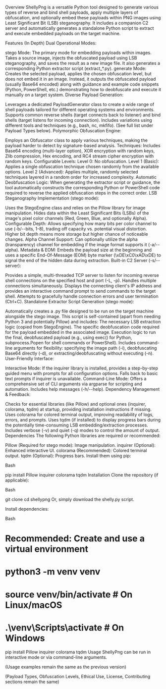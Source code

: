 Overview
ShellyPng is a versatile Python tool designed to generate various types of reverse and bind shell payloads, apply multiple layers of obfuscation, and optionally embed these payloads within PNG images using Least Significant Bit (LSB) steganography. It includes a companion C2 server and automatically generates a standalone Python script to extract and execute embedded payloads on the target machine.

Features (In Depth)
Dual Operational Modes:

stego Mode: The primary mode for embedding payloads within images. Takes a source image, injects the obfuscated payload using LSB steganography, and saves the result as a new image file. It also generates a corresponding Python extractor script (extract_*.py).
generate Mode: Creates the selected payload, applies the chosen obfuscation level, but does not embed it in an image. Instead, it outputs the obfuscated payload (usually Base64 encoded) along with guidance and example code snippets (Python, PowerShell, etc.) demonstrating how to deobfuscate and execute it manually on a target system.
Diverse Payload Generation:

Leverages a dedicated PayloadGenerator class to create a wide range of shell payloads tailored for different operating systems and environments.
Supports common reverse shells (target connects back to listener) and bind shells (target listens for incoming connection).
Includes variations using different tools and techniques (e.g., bash, nc, mkfifo). (See full list under Payload Types below).
Polymorphic Obfuscation Engine:

Employs an Obfuscator class to apply various techniques, making the payload harder to detect by signature-based analysis.
Techniques: Includes Base64 encoding (multi-layer option), XOR encryption with random keys, Zlib compression, Hex encoding, and RC4 stream cipher encryption with random keys.
Configurable Levels:
Level 0: No obfuscation.
Level 1 (Basic): Applies a single obfuscation technique chosen randomly from the available options.
Level 2 (Advanced): Applies multiple, randomly selected techniques layered in a random order for increased complexity.
Automatic Deobfuscation Logic: When generating the extractor script or guidance, the tool automatically constructs the corresponding Python or PowerShell code required to reverse the applied obfuscation steps in the correct order.
LSB Steganography Implementation (stego mode):

Uses the StegoEngine class and relies on the Pillow library for image manipulation.
Hides data within the Least Significant Bits (LSBs) of the image's pixel color channels (Red, Green, Blue, and optionally Alpha).
Configurable Depth: Allows specifying how many bits per color channel to use (-b/--bits, 1-8), trading off capacity vs. potential visual distortion. Higher bit depth means more storage but higher chance of noticeable changes.
Alpha Channel Support: Can optionally utilize the alpha (transparency) channel for embedding if the image format supports it (-a/--alpha).
Metadata & EOM: Embeds the payload size at the beginning and uses a specific End-Of-Message (EOM) byte marker (\xDE\xC0\xAD\xDE) to signal the end of the hidden data during extraction.
Built-in C2 Server (-s/--server):

Provides a simple, multi-threaded TCP server to listen for incoming reverse shell connections on the specified host and port (-L, -p).
Handles multiple connections simultaneously.
Displays the connecting client's IP address and provides an interactive command prompt to send commands to the target shell.
Attempts to gracefully handle connection errors and user termination (Ctrl+C).
Standalone Extractor Script Generation (stego mode):

Automatically creates a .py file designed to be run on the target machine alongside the stego image.
This script is self-contained (apart from needing Python 3 and potentially Pillow) and includes:
The necessary LSB extraction logic (copied from StegoEngine).
The specific deobfuscation code required for the payload embedded in the associated image.
Execution logic to run the final, deobfuscated payload (e.g., using exec() for Python, subprocess.Popen for shell commands or PowerShell).
Includes command-line arguments for flexibility: specifying the image path (-i), deobfuscating Base64 directly (-d), or extracting/deobfuscating without executing (-n).
User-Friendly Interface:

Interactive Mode: If the inquirer library is installed, provides a step-by-step guided menu with prompts for all configuration options. Falls back to basic text prompts if inquirer is unavailable.
Command-Line Mode: Offers a comprehensive set of CLI arguments via argparse for scripting and automation. Includes help messages (-h/--help).
Dependency Management & Feedback:

Checks for essential libraries (like Pillow) and optional ones (inquirer, colorama, tqdm) at startup, providing installation instructions if missing.
Uses colorama for colored terminal output, improving readability of logs, errors, and prompts.
Uses tqdm (if installed) to display progress bars during the potentially time-consuming LSB embedding/extraction processes.
Includes verbose (-v) and quiet (-q) modes to control the amount of output.
Dependencies
The following Python libraries are required or recommended:

Pillow (Required for stego mode): Image manipulation.
inquirer (Optional): Enhanced interactive UI.
colorama (Recommended): Colored terminal output.
tqdm (Optional): Progress bars.
Install them using pip:

Bash

pip install Pillow inquirer colorama tqdm
Installation
Clone the repository (if applicable):

Bash

git clone <your-repo-url>
cd shellypng
Or, simply download the shelly.py script.

Install dependencies:

Bash

# Recommended: Create and use a virtual environment
# python3 -m venv venv
# source venv/bin/activate  # On Linux/macOS
# .\venv\Scripts\activate   # On Windows

pip install Pillow inquirer colorama tqdm
Usage
ShellyPng can be run in interactive mode or via command-line arguments.

(Usage examples remain the same as the previous version)

(Payload Types, Obfuscation Levels, Ethical Use, License, Contributing sections remain the same)
